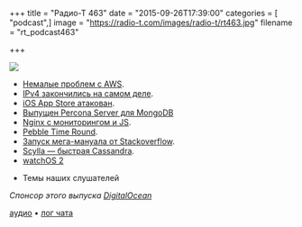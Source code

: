 +++
title = "Радио-Т 463"
date = "2015-09-26T17:39:00"
categories = [ "podcast",]
image = "https://radio-t.com/images/radio-t/rt463.jpg"
filename = "rt_podcast463"

+++

![](https://radio-t.com/images/radio-t/rt463.jpg)

* [Немалые проблем с AWS](http://searchaws.techtarget.com/news/4500253914/Cascading-AWS-outage-stokes-cloud-fears).
* [IPv4 закончились на самом деле](http://arstechnica.com/business/2015/09/north-america-is-out-of-ipv4-addresses-for-really-real-this-time/).
* [iOS App Store атакован](http://www.theglobeandmail.com/report-on-business/international-business/us-business/apples-ios-app-store-suffers-first-major-at).
* [Выпущен Percona Server для MongoDB](http://www.opennet.ru/opennews/art.shtml?num=43008)
* [Nginx с мониторингом и JS](http://www.infoworld.com/article/2986138/web-applications/nginx-web-server-goes-dynamic-adds-monitoring.html).
* [Pebble Time Round](https://pebble.com).
* [Запуск мега-мануала от Stackoverflow](http://habrahabr.ru/post/266731/).
* [Scylla — быстрая Cassandra](http://www.zdnet.com/article/kvm-creators-open-source-fast-cassandra-drop-in-replacement-scylla/).
* [watchOS 2](http://thenextweb.com/insider/2015/09/21/watchos-2-review-apple-watchs-true-killer-feature-is-its-operating-system/)
- Темы наших слушателей

_Спонсор этого выпуска [DigitalOcean](https://do.co/radiot)_

[аудио](https://cdn.radio-t.com/rt_podcast463.mp3) • [лог чата](http://chat.radio-t.com/logs/radio-t-463.html)
<audio src="https://cdn.radio-t.com/rt_podcast463.mp3" preload="none"></audio>
